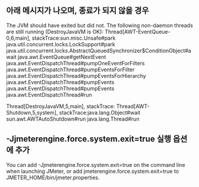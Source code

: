 ## 아래 메시지가 나오며, 종료가 되지 않을 경우    

The JVM should have exited but did not.
The following non-daemon threads are still running (DestroyJavaVM is OK):
Thread[AWT-EventQueue-0,6,main], stackTrace:sun.misc.Unsafe#park
java.util.concurrent.locks.LockSupport#park
java.util.concurrent.locks.AbstractQueuedSynchronizer$ConditionObject#await
java.awt.EventQueue#getNextEvent
java.awt.EventDispatchThread#pumpOneEventForFilters
java.awt.EventDispatchThread#pumpEventsForFilter
java.awt.EventDispatchThread#pumpEventsForHierarchy
java.awt.EventDispatchThread#pumpEvents
java.awt.EventDispatchThread#pumpEvents
java.awt.EventDispatchThread#run

Thread[DestroyJavaVM,5,main], stackTrace:
Thread[AWT-Shutdown,5,system], stackTrace:java.lang.Object#wait
sun.awt.AWTAutoShutdown#run
java.lang.Thread#run


## -Jjmeterengine.force.system.exit=true  실행 옵션에 추가



You can add -Jjmeterengine.force.system.exit=true on the command line when launching JMeter, or add jmeterengine.force.system.exit=true to JMETER_HOME/bin/jmeter.properties.
